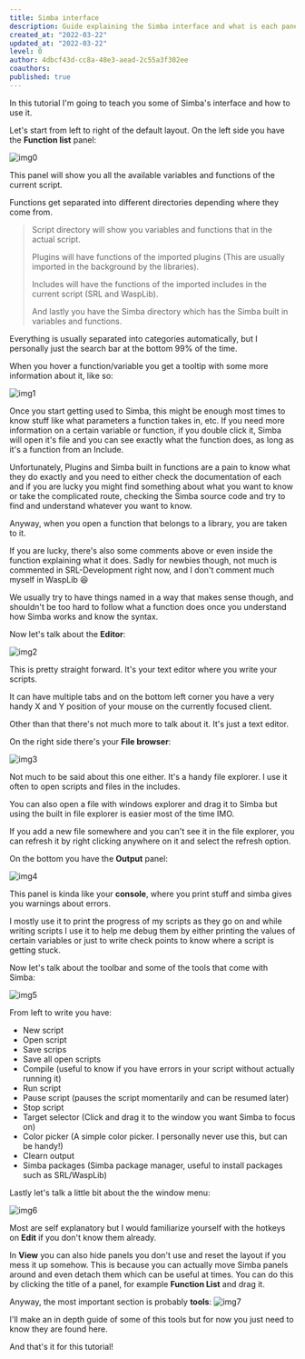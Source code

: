 ```yaml
---
title: Simba interface
description: Guide explaining the Simba interface and what is each panel
created_at: "2022-03-22"
updated_at: "2022-03-22"
level: 0
author: 4dbcf43d-cc8a-48e3-aead-2c55a3f302ee
coauthors:
published: true
---
```


In this tutorial I'm going to teach you some of Simba's interface and how to use it.

Let's start from left to right of the default layout.
On the left side you have the **Function list** panel:

![img0](https://db.waspscripts.com/storage/v1/object/public/imgs/posts/6/img0.png)

This panel will show you all the available variables and functions of the current script.

Functions get separated into different directories depending where they come from.

> Script directory will show you variables and functions that in the actual script.
>
> Plugins will have functions of the imported plugins (This are usually imported in the background by the libraries).
>
> Includes will have the functions of the imported includes in the current script (SRL and WaspLib).
>
> And lastly you have the Simba directory which has the Simba built in variables and functions.

Everything is usually separated into categories automatically, but I personally just the search bar at the bottom 99% of the time.

When you hover a function/variable you get a tooltip with some more information about it, like so:

![img1](https://db.waspscripts.com/storage/v1/object/public/imgs/posts/6/img1.png)

Once you start getting used to Simba, this might be enough most times to know stuff like what parameters a function takes in, etc.
If you need more information on a certain variable or function, if you double click it, Simba will open it's file and you can see exactly what the function does, as long as it's a function from an Include.

Unfortunately, Plugins and Simba built in functions are a pain to know what they do exactly and you need to either check the documentation of each and if you are lucky you might find something about what you want to know or take the complicated route, checking the Simba source code and try to find and understand whatever you want to know.

Anyway, when you open a function that belongs to a library, you are taken to it.

If you are lucky, there's also some comments above or even inside the function explaining what it does.
Sadly for newbies though, not much is commented in SRL-Development right now, and I don't comment much myself in WaspLib 😆

We usually try to have things named in a way that makes sense though, and shouldn't be too hard to follow what a function does once you understand how Simba works and know the syntax.

Now let's talk about the **Editor**:

![img2](https://db.waspscripts.com/storage/v1/object/public/imgs/posts/6/img2.png)

This is pretty straight forward.
It's your text editor where you write your scripts.

It can have multiple tabs and on the bottom left corner you have a very handy X and Y position of your mouse on the currently focused client.

Other than that there's not much more to talk about it. It's just a text editor.

On the right side there's your **File browser**:

![img3](https://db.waspscripts.com/storage/v1/object/public/imgs/posts/6/img3.png)

Not much to be said about this one either. It's a handy file explorer.
I use it often to open scripts and files in the includes.

You can also open a file with windows explorer and drag it to Simba but using the built in file explorer is easier most of the time IMO.

If you add a new file somewhere and you can't see it in the file explorer, you can refresh it by right clicking anywhere on it and select the refresh option.

On the bottom you have the **Output** panel:

![img4](https://db.waspscripts.com/storage/v1/object/public/imgs/posts/6/img4.png)

This panel is kinda like your **console**, where you print stuff and simba gives you warnings about errors.

I mostly use it to print the progress of my scripts as they go on and while writing scripts I use it to help me debug them by either printing the values of certain variables or just to write check points to know where a script is getting stuck.

Now let's talk about the toolbar and some of the tools that come with Simba:

![img5](https://db.waspscripts.com/storage/v1/object/public/imgs/posts/6/img5.png)

From left to write you have:

- New script
- Open script
- Save scrips
- Save all open scripts
- Compile (useful to know if you have errors in your script without actually running it)
- Run script
- Pause script (pauses the script momentarily and can be resumed later)
- Stop script
- Target selector (Click and drag it to the window you want Simba to focus on)
- Color picker (A simple color picker. I personally never use this, but can be handy!)
- Clearn output
- Simba packages (Simba package manager, useful to install packages such as SRL/WaspLib)

Lastly let's talk a little bit about the the window menu:

![img6](https://db.waspscripts.com/storage/v1/object/public/imgs/posts/6/img6.png)

Most are self explanatory but I would familiarize yourself with the hotkeys on **Edit** if you don't know them already.

In **View** you can also hide panels you don't use and reset the layout if you mess it up somehow.
This is because you can actually move Simba panels around and even detach them which can be useful at times. You can do this by clicking the title of a panel, for example **Function List** and drag it.

Anyway, the most important section is probably **tools**:
![img7](https://db.waspscripts.com/storage/v1/object/public/imgs/posts/6/img7.png)

I'll make an in depth guide of some of this tools but for now you just need to know they are found here.

And that's it for this tutorial!
